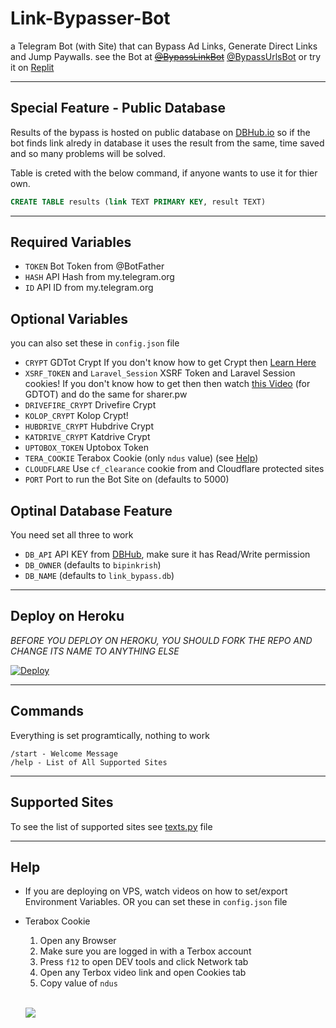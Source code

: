 # Link-Bypasser-Bot

a Telegram Bot (with Site) that can Bypass Ad Links, Generate Direct Links and Jump Paywalls. see the Bot at
~~[@BypassLinkBot](https://t.me/BypassLinkBot)~~ [@BypassUrlsBot](https://t.me/BypassUrlsBot) or try it on [Replit](https://replit.com/@bipinkrish/Link-Bypasser#app.py)

---

## Special Feature - Public Database

Results of the bypass is hosted on public database on [DBHub.io](https://dbhub.io/bipinkrish/link_bypass.db) so if the bot finds link alredy in database it uses the result from the same, time saved and so many problems will be solved.

Table is creted with the below command, if anyone wants to use it for thier own.

```sql
CREATE TABLE results (link TEXT PRIMARY KEY, result TEXT)
```

---

## Required Variables

- `TOKEN` Bot Token from @BotFather
- `HASH` API Hash from my.telegram.org
- `ID` API ID from my.telegram.org

## Optional Variables
you can also set these in `config.json` file

- `CRYPT` GDTot Crypt If you don't know how to get Crypt then [Learn Here](https://www.youtube.com/watch?v=EfZ29CotRSU)
- `XSRF_TOKEN` and `Laravel_Session` XSRF Token and Laravel Session cookies! If you don't know how to get then then watch [this Video](https://www.youtube.com/watch?v=EfZ29CotRSU) (for GDTOT) and do the same for sharer.pw
- `DRIVEFIRE_CRYPT` Drivefire Crypt
- `KOLOP_CRYPT`  Kolop Crypt!
- `HUBDRIVE_CRYPT` Hubdrive Crypt
- `KATDRIVE_CRYPT` Katdrive Crypt
- `UPTOBOX_TOKEN` Uptobox Token
- `TERA_COOKIE` Terabox Cookie (only `ndus` value) (see [Help](#help))
- `CLOUDFLARE` Use `cf_clearance` cookie from and Cloudflare protected sites
- `PORT` Port to run the Bot Site on (defaults to 5000)

## Optinal Database Feature
You need set all three to work

- `DB_API` API KEY from [DBHub](https://dbhub.io/pref), make sure it has Read/Write permission
- `DB_OWNER` (defaults to `bipinkrish`)
- `DB_NAME` (defaults to `link_bypass.db`)

---

## Deploy on Heroku

*BEFORE YOU DEPLOY ON HEROKU, YOU SHOULD FORK THE REPO AND CHANGE ITS NAME TO ANYTHING ELSE*<br>

[![Deploy](https://www.herokucdn.com/deploy/button.svg)](https://heroku.com/deploy?template=https://github.com/bipinkrish/Link-Bypasser-Bot)</br>

---

## Commands

Everything is set programtically, nothing to work

```
/start - Welcome Message
/help - List of All Supported Sites
```

---

## Supported Sites

To see the list of supported sites see [texts.py](https://github.com/bipinkrish/Link-Bypasser-Bot/blob/main/texts.py) file

---

## Help

* If you are deploying on VPS, watch videos on how to set/export Environment Variables. OR you can set these in `config.json` file
* Terabox Cookie

    1. Open any Browser
    2. Make sure you are logged in with a Terbox account
    3. Press `f12` to open DEV tools and click Network tab
    4. Open any Terbox video link and open Cookies tab
    5. Copy value of `ndus`
   
   <br>

   ![](https://i.ibb.co/hHBZM5m/Screenshot-113.png)

